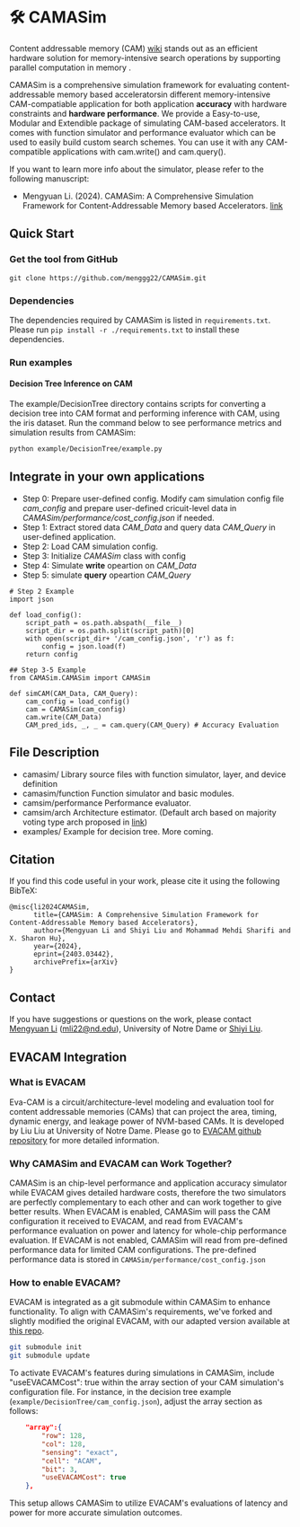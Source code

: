 # 🛠️ CAMASim
Content addressable memory (CAM) [wiki](https://en.wikipedia.org/wiki/Content-addressable_memory) stands out as an efficient hardware solution for memory-intensive search operations by supporting parallel computation in memory [](https://ieeexplore.ieee.org/abstract/document/9720562). 

CAMASim is a comprehensive simulation framework for evaluating content-addressable memory based acceleratorsin different memory-intensive CAM-compatiable application for both
application **accuracy** with hardware constraints and **hardware performance**.
We provide a Easy-to-use, Modular and Extendible package of simulating CAM-based accelerators. It comes with function simulator and performance evaluator which can be used to easily build custom search schemes. You can use it with any CAM-compatible applications with cam.write() and cam.query().

If you want to learn more info about the simulator, please refer to the following manuscript:

- Mengyuan Li. (2024). CAMASim: A Comprehensive Simulation Framework for Content-Addressable Memory based Accelerators. [link](https://arxiv.org/abs/2403.03442)

## Quick Start
### Get the tool from GitHub
```
git clone https://github.com/menggg22/CAMASim.git
```
### Dependencies
The dependencies required by CAMASim is listed in `requirements.txt`. Please run `pip install -r ./requirements.txt` to install these dependencies.

### Run examples
#### Decision Tree Inference on CAM
The example/DecisionTree directory contains scripts for converting a decision tree into CAM format and performing inference with CAM, using the iris dataset. Run the command below to see performance metrics and simulation results from CAMASim:
```sh
python example/DecisionTree/example.py
```

## Integrate in your own applications
- Step 0: Prepare user-defined config. Modify cam simulation config file *cam_config* and prepare user-defined cricuit-level data in *CAMASim/performance/cost_config.json* if needed.
- Step 1: Extract stored data *CAM_Data* and query data *CAM_Query* in user-defined application.
- Step 2: Load CAM simulation config.
- Step 3: Initialize *CAMASim* class with config
- Step 4: Simulate **write** opeartion on *CAM_Data* 
- Step 5: simulate **query** opeartion *CAM_Query* 

```
# Step 2 Example
import json

def load_config():
    script_path = os.path.abspath(__file__) 
    script_dir = os.path.split(script_path)[0] 
    with open(script_dir+ '/cam_config.json', 'r') as f:
        config = json.load(f)
    return config

## Step 3-5 Example
from CAMASim.CAMASim import CAMASim

def simCAM(CAM_Data, CAM_Query):
    cam_config = load_config()
    cam = CAMASim(cam_config)
    cam.write(CAM_Data)
    CAM_pred_ids, _, _ = cam.query(CAM_Query) # Accuracy Evaluation
```


## File Description
- camasim/ 	Library source files with function simulator, layer, and device definition
- camasim/function	Function simulator and basic modules.
- camsim/performance	Performance evaluator.
- camsim/arch	Architecture estimator. (Default arch based on majority voting type arch proposed in [link](https://www.nature.com/articles/s41598-022-23116-w))
- examples/	Example for decision tree. More coming.

## Citation
If you find this code useful in your work, please cite it using the following BibTeX:

```
@misc{li2024CAMASim,
      title={CAMASim: A Comprehensive Simulation Framework for Content-Addressable Memory based Accelerators}, 
      author={Mengyuan Li and Shiyi Liu and Mohammad Mehdi Sharifi and X. Sharon Hu},
      year={2024},
      eprint={2403.03442},
      archivePrefix={arXiv}
}
```

## Contact
If you have suggestions or questions on the work, please contact
[Mengyuan Li](https://menggg22.github.io) (mli22@nd.edu), University of Notre Dame or [Shiyi Liu](andyliu.pub@outlook.com).


## EVACAM Integration
### What is EVACAM
Eva-CAM is a circuit/architecture-level modeling and evaluation tool for content addressable memories (CAMs) that can project the area, timing, dynamic energy, and leakage power of NVM-based CAMs. It is developed by Liu Liu at University of Notre Dame. Please go to [EVACAM github repository](https://github.com/eva-cam/EvaCAM) for more detailed information.

### Why CAMASim and EVACAM can Work Together?
CAMASim is an chip-level performance and application accuracy simulator while EVACAM gives detailed hardware costs, therefore the two simulators are perfectly  complementary to each other and can work together to give better results. When EVACAM is enabled, CAMASim will pass the CAM configuration it received to EVACAM, and read from EVACAM's performance evaluation on power and latency for whole-chip performance evaluation. If EVACAM is not enabled, CAMASim will read from pre-defined performance data for limited CAM configurations. The pre-defined performance data is stored in `CAMASim/performance/cost_config.json`

### How to enable EVACAM?
EVACAM is integrated as a git submodule within CAMASim to enhance functionality. To align with CAMASim's requirements, we've forked and slightly modified the original EVACAM, with our adapted version available at [this repo](https://github.com/Andyliu92/EvaCAM-for-CAMASim).

```sh
git submodule init
git submodule update
```

To activate EVACAM's features during simulations in CAMASim, include "useEVACAMCost": true within the array section of your CAM simulation's configuration file. For instance, in the decision tree example (`example/DecisionTree/cam_config.json`), adjust the array section as follows:

```json
    "array":{
        "row": 128,
        "col": 128,
        "sensing": "exact",
        "cell": "ACAM",
        "bit": 3,
        "useEVACAMCost": true
    },
```
This setup allows CAMASim to utilize EVACAM's evaluations of latency and power for more accurate simulation outcomes.